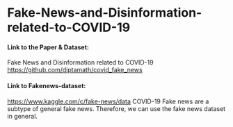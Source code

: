# Fake-News-and-Disinformation-related-to-COVID-19

#### Link to the Paper & Dataset:
Fake News and Disinformation related to COVID-19
https://github.com/diptamath/covid_fake_news

#### Link to Fakenews-dataset:
https://www.kaggle.com/c/fake-news/data
COVID-19 Fake news are a subtype of general fake news. Therefore, we can use the fake news dataset in general.
